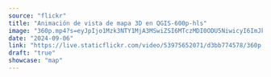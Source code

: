 ```yaml
---
source: "flickr"
title: "Animación de vista de mapa 3D en QGIS-600p-hls"
image: "360p.mp4?s=eyJpIjo1Mzk3NTY1MjA3MSwiZSI6MTczMDI0ODU5NiwicyI6ImJkNTU4OTk4ZTRjODc0NzhlZGI5ZmNkMzczOTBhNGY5Njk2ZGRhY2YiLCJ2IjoxfQ.mp4"
date: "2024-09-06"
link: "https://live.staticflickr.com/video/53975652071/d3bb774578/360p.mp4?s=eyJpIjo1Mzk3NTY1MjA3MSwiZSI6MTczMDI0ODU5NiwicyI6ImJkNTU4OTk4ZTRjODc0NzhlZGI5ZmNkMzczOTBhNGY5Njk2ZGRhY2YiLCJ2IjoxfQ"
draft: "true"
showcase: "map"
---
```

